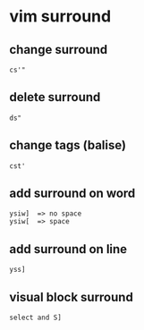 # vim surround

## change surround
    cs'"

## delete surround
    ds"

## change tags (balise)
    cst'

## add surround on word
    ysiw]  => no space
    ysiw[  => space

## add surround on line
    yss]

## visual block surround
    select and S]
